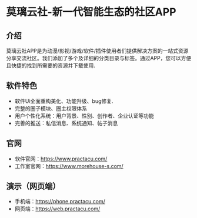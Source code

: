 # 莫璃云社-新一代智能生态的社区APP

## 介绍
莫璃云社APP是为动漫/影视/游戏/软件/插件使用者们提供解决方案的一站式资源分享交流社区。我们添加了多个及详细的分类目录与标签。通过APP，您可以方便且快捷的找到所需要的资源并下载使用.
## 软件特色
- 软件Ui全面重构美化、功能升级、bug修复.
- 完整的圈子模块、圈主权限体系
- 用户个性化系统：用户背景、性别、创作者、企业认证等功能
- 完善的推送：私信消息、系统通知、帖子消息
## 官网
- 软件官网：https://www.practacu.com/
- 工作室官网：https://www.morehouse-s.com/
## 演示（网页端）
- 手机端：https://phone.practacu.com/
- 网页端：https://web.practacu.com/
